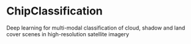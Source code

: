 # ChipClassification
Deep learning for multi-modal classification of cloud, shadow and land cover scenes in high-resolution satellite imagery 
